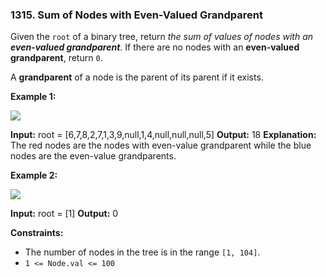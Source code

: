 ### 1315\. Sum of Nodes with Even-Valued Grandparent

Given the `root` of a binary tree, return _the sum of values of nodes with an **even-valued grandparent**_. If there are no nodes with an **even-valued grandparent**, return `0`.

A **grandparent** of a node is the parent of its parent if it exists.

**Example 1:**

![](https://assets.leetcode.com/uploads/2021/08/10/even1-tree.jpg)

**Input:** root = \[6,7,8,2,7,1,3,9,null,1,4,null,null,null,5\]
**Output:** 18
**Explanation:** The red nodes are the nodes with even-value grandparent while the blue nodes are the even-value grandparents.

**Example 2:**

![](https://assets.leetcode.com/uploads/2021/08/10/even2-tree.jpg)

**Input:** root = \[1\]
**Output:** 0

**Constraints:**

*   The number of nodes in the tree is in the range `[1, 104]`.
*   `1 <= Node.val <= 100`
